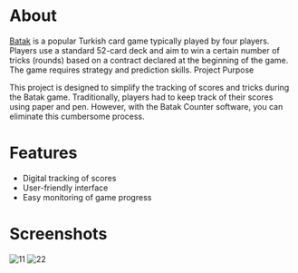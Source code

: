 
# About
[Batak](https://gamerules.com/rules/batak/) is a popular Turkish card game typically played by four players. Players use a standard 52-card deck and aim to win a certain number of tricks (rounds) based on a contract declared at the beginning of the game. The game requires strategy and prediction skills.
Project Purpose

This project is designed to simplify the tracking of scores and tricks during the Batak game. Traditionally, players had to keep track of their scores using paper and pen. However, with the Batak Counter software, you can eliminate this cumbersome process.

# Features
- Digital tracking of scores
- User-friendly interface
- Easy monitoring of game progress

# Screenshots

![11](https://github.com/user-attachments/assets/ab219092-2a3a-48f9-afe6-a1aa5c37f804)
![22](https://github.com/user-attachments/assets/2b2f73fb-33de-4c8d-8797-1d029cea126a)
